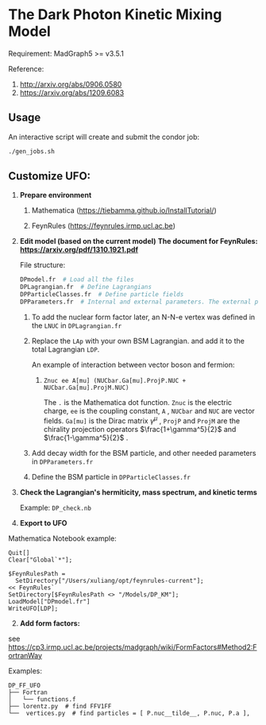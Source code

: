 # The Dark Photon Kinetic Mixing Model

Requirement: MadGraph5 >= v3.5.1

Reference:

1. http://arxiv.org/abs/0906.0580
2. https://arxiv.org/abs/1209.6083

## Usage

An interactive script will create and submit the condor job:

```bash
./gen_jobs.sh
```

## Customize UFO:

1. **Prepare environment**

   1. Mathematica (https://tiebamma.github.io/InstallTutorial/)

   2. FeynRules (https://feynrules.irmp.ucl.ac.be)

2. **Edit model (based on the current model)**
   **The document for FeynRules: https://arxiv.org/pdf/1310.1921.pdf** 

   File structure:

   ```bash
   DPmodel.fr  # Load all the files
   DPLagrangian.fr  # Define Lagrangians
   DPParticleClasses.fr  # Define particle fields
   DPParameters.fr  # Internal and external parameters. The external parameter will who up in the parameter card in MadGraph.
   ```

   1. To add the nuclear form factor later, an N-N-e vertex was defined in the ```LNUC```  in ```DPLagrangian.fr```

   2. Replace the ```LAp``` with your own BSM Lagrangian. and add it to the total Lagrangian ```LDP```.

      An example of interaction between vector boson and fermion:

      1. ```Znuc ee A[mu] (NUCbar.Ga[mu].ProjP.NUC + NUCbar.Ga[mu].ProjM.NUC)```

         The ```.``` is the Mathematica dot function.  ```Znuc``` is the electric charge, ```ee``` is the coupling constant, ```A``` , ```NUCbar``` and ```NUC``` are vector fields. ```Ga[mu]``` is the Dirac matrix $\gamma^{\mu}$ , ```ProjP``` and ```ProjM``` are the chirality projection operators $\frac{1+\gamma^5}{2}$ and $\frac{1-\gamma^5}{2}$ .

   3. Add decay width for the BSM particle, and other needed parameters in ```DPParameters.fr```

   4. Define the BSM particle in ```DPParticleClasses.fr```

3. **Check the Lagrangian's hermiticity, mass spectrum, and kinetic terms**

   Example: ```DP_check.nb```

4. **Export to UFO**

Mathematica Notebook example:
```
Quit[]
Clear["Global`*"];
```

```
$FeynRulesPath =
  SetDirectory["/Users/xuliang/opt/feynrules-current"];
<< FeynRules`
SetDirectory[$FeynRulesPath <> "/Models/DP_KM"];
LoadModel["DPmodel.fr"]
WriteUFO[LDP];
```

2. **Add form factors:**

see https://cp3.irmp.ucl.ac.be/projects/madgraph/wiki/FormFactors#Method2:FortranWay

Examples: 

```
DP_FF_UFO
├── Fortran
│   └── functions.f
├── lorentz.py  # find FFV1FF
└──  vertices.py  # find particles = [ P.nuc__tilde__, P.nuc, P.a ],
```


